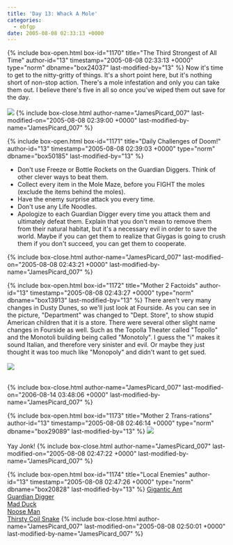 ```yaml
---
title: 'Day 13: Whack A Mole'
categories:
  - ebfgp
date: 2005-08-08 02:33:13 +0000
---
```

{% include box-open.html box-id="1170" title="The Third Strongest of All Time" author-id="13" timestamp="2005-08-08 02:33:13 +0000" type="norm" dbname="box24037" last-modified-by="13" %}
Now it's time to get to the nitty-gritty of things. It's a short point here, but it's nothing short of non-stop action. There's a mole infestation and only you can take them out. I believe there's five in all so once you've wiped them out save for the day.<br /><br />
<img src="http://classic.starmen.net/ebfgp/img/eb13.png"/>
{% include box-close.html author-name="JamesPicard_007" last-modified-on="2005-08-08 02:39:00 +0000" last-modified-by-name="JamesPicard_007" %}

{% include box-open.html box-id="1171" title="Daily Challenges of Doom!" author-id="13" timestamp="2005-08-08 02:39:03 +0000" type="norm" dbname="box50185" last-modified-by="13" %}
<ul>
<li>Don't use Freeze or Bottle Rockets on the Guardian Diggers. Think of other clever ways to beat them.</li>
<li>Collect every item in the Mole Maze, before you FIGHT the moles (exclude the items behind the moles).</li>
<li>Have the enemy surprise attack you every time.</li>
<li>Don't use any Life Noodles.</li>
<li>Apologize to each Guardian Digger every time you attack them and ultimately defeat them. Explain that you don't mean to remove them from their natural habitat, but it's a necessary evil in order to save the world. Maybe if you can get them to realize that Giygas is going to crush them if you don't succeed, you can get them to cooperate.</li>
</ul>
{% include box-close.html author-name="JamesPicard_007" last-modified-on="2005-08-08 02:43:21 +0000" last-modified-by-name="JamesPicard_007" %}

{% include box-open.html box-id="1172" title="Mother 2 Factoids" author-id="13" timestamp="2005-08-08 02:43:27 +0000" type="norm" dbname="box13913" last-modified-by="13" %}
 There aren't very many changes in Dusty Dunes, so we'll just look at Fourside. As you can see in the picture, "Department" was changed to "Dept. Store", to show stupid American children that it is a store. There were several other slight name changes in Fourside as well. Such as the Topolla Theater called "Topollo" and the Monotoli building being called "Monotoly". I guess the "i" makes it sound Italian, and therefore very sinister and evil. Or maybe they just thought it was too much like "Monopoly" and didn't want to get sued.<br /><br />
<img src="http://classic.starmen.net/ebfgp/img/mo13.gif"/><br /><br />

{% include box-close.html author-name="JamesPicard_007" last-modified-on="2006-08-14 03:48:06 +0000" last-modified-by-name="JamesPicard_007" %}

{% include box-open.html box-id="1173" title="Mother 2 Trans-rations" author-id="13" timestamp="2005-08-08 02:46:14 +0000" type="norm" dbname="box29089" last-modified-by="13" %}
<img src="http://classic.starmen.net/ebfgp/trans/tr13.gif"/><br /><br />
Yay Jonk!
{% include box-close.html author-name="JamesPicard_007" last-modified-on="2005-08-08 02:47:22 +0000" last-modified-by-name="JamesPicard_007" %}

{% include box-open.html box-id="1174" title="Local Enemies" author-id="13" timestamp="2005-08-08 02:47:26 +0000" type="norm" dbname="box20828" last-modified-by="13" %}
<a href="http://starmen.net/mother2/ebdb/enemies.php?enemy=37">Gigantic Ant</a><br />
<a href="http://starmen.net/mother2/ebdb/enemies.php?enemy=41">Guardian Digger</a><br />
<a href="http://starmen.net/mother2/ebdb/enemies.php?enemy=87">Mad Duck</a><br />
<a href="http://starmen.net/mother2/ebdb/enemies.php?enemy=151">Noose Man</a><br />
<a href="http://starmen.net/mother2/ebdb/enemies.php?enemy=55">Thirsty Coil Snake</a>
{% include box-close.html author-name="JamesPicard_007" last-modified-on="2005-08-08 02:50:01 +0000" last-modified-by-name="JamesPicard_007" %}
